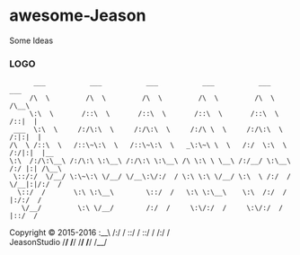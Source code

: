 # awesome-Jeason
Some Ideas

### LOGO 

          ___           ___           ___           ___           ___           ___     
         /\  \         /\  \         /\  \         /\  \         /\  \         /\__\    
         \:\  \       /::\  \       /::\  \       /::\  \       /::\  \       /::|  |   
     ___  \:\  \     /:/\:\  \     /:/\:\  \     /:/\ \  \     /:/\:\  \     /:|:|  |   
    /\  \ /::\  \   /::\~\:\  \   /::\~\:\  \   _\:\~\ \  \   /:/  \:\  \   /:/|:|  |__ 
    \:\  /:/\:\__\ /:/\:\ \:\__\ /:/\:\ \:\__\ /\ \:\ \ \__\ /:/__/ \:\__\ /:/ |:| /\__\
     \::/:/  \/__/ \:\~\:\ \/__/ \/__\:\/:/  / \:\ \:\ \/__/ \:\  \ /:/  / \/__|:|/:/  /
      \::/  /       \:\ \:\__\        \::/  /   \:\ \:\__\    \:\  /:/  /      |:/:/  / 
       \/__/         \:\ \/__/        /:/  /     \:\/:/  /     \:\/:/  /       |::/  /  
Copyright © 2015-2016 \:\__\         /:/  /       \::/  /       \::/  /        /:/  /   
     JeasonStudio      \/__/         \/__/         \/__/         \/__/         \/__/    
